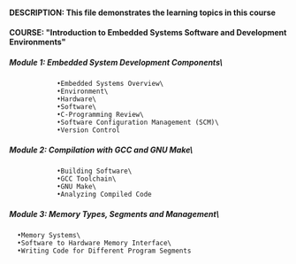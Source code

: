 #### DESCRIPTION: This file demonstrates the learning topics in this course

#### COURSE: "Introduction to Embedded Systems Software and Development Environments"

##### Module 1: Embedded System Development Components\
				•Embedded Systems Overview\
				•Environment\
				•Hardware\
				•Software\
				•C-Programming Review\
				•Software Configuration Management (SCM)\
				•Version Control
				
##### Module 2: Compilation with GCC and GNU Make\
				•Building Software\
				•GCC Toolchain\
				•GNU Make\
				•Analyzing Compiled Code
				
##### Module 3: Memory Types, Segments and Management\
	  •Memory Systems\
	  •Software to Hardware Memory Interface\
	  •Writing Code for Different Program Segments
